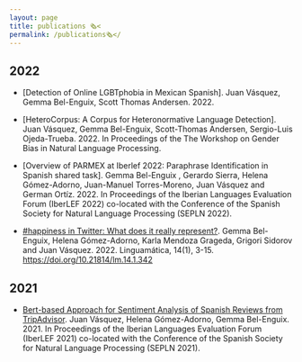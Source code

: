 ```yaml
---
layout: page
title: publications 🗞<
permalink: /publications🗞</
---
```



## 2022

- [Detection of Online LGBTphobia in Mexican Spanish]. Juan Vásquez, Gemma Bel-Enguix, Scott Thomas Andersen. 2022.

- [HeteroCorpus: A Corpus for Heteronormative Language Detection]. Juan Vásquez, Gemma Bel-Enguix, Scott-Thomas Andersen, Sergio-Luis Ojeda-Trueba. 2022. In Proceedings of the The Workshop on Gender Bias in Natural Language Processing.

- [Overview of PARMEX at Iberlef 2022: Paraphrase Identification in Spanish shared task]. Gemma Bel-Enguix , Gerardo Sierra, Helena Gómez-Adorno, Juan-Manuel Torres-Moreno, Juan Vásquez and German Ortíz. 2022. In Proceedings of the Iberian Languages Evaluation Forum (IberLEF 2022) co-located with the Conference of the Spanish Society for Natural Language Processing (SEPLN 2022).

- [#happiness in Twitter: What does it really represent?](https://linguamatica.com/index.php/linguamatica/article/view/342/481). Gemma Bel-Enguix, Helena Gómez-Adorno, Karla Mendoza Grageda, Grigori Sidorov and Juan Vásquez. 2022. Linguamática, 14(1), 3-15. <https://doi.org/10.21814/lm.14.1.342>

## 2021

- [Bert-based Approach for Sentiment Analysis of Spanish Reviews from TripAdvisor](http://ceur-ws.org/Vol-2943/restmex_paper6.pdf). Juan Vásquez, Helena Gómez-Adorno, Gemma Bel-Enguix. 2021. In Proceedings of the Iberian Languages Evaluation Forum (IberLEF 2021) co-located with the Conference of the Spanish Society for Natural Language Processing (SEPLN 2021).
